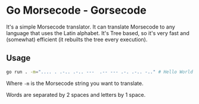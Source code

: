 # Go Morsecode - Gorsecode
It's a simple Morsecode translator. It can translate Morsecode to any language that uses the Latin alphabet.
It's Tree based, so it's very fast and (somewhat) efficient (it rebuilts the tree every execution).

## Usage
```bash
go run . -m=".... . .-.. .-.. ---  .-- --- .-. .-.. -.." # Hello World
```
Where `-m` is the Morsecode string you want to translate.

Words are separated by 2 spaces and letters by 1 space.